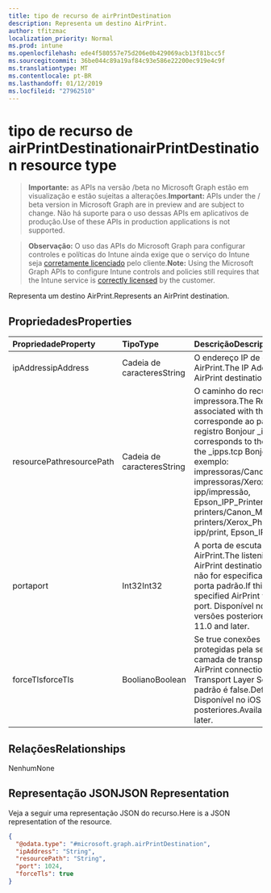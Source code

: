 ```yaml
---
title: tipo de recurso de airPrintDestination
description: Representa um destino AirPrint.
author: tfitzmac
localization_priority: Normal
ms.prod: intune
ms.openlocfilehash: ede4f580557e75d206e0b429069acb13f81bcc5f
ms.sourcegitcommit: 36be044c89a19af84c93e586e22200ec919e4c9f
ms.translationtype: MT
ms.contentlocale: pt-BR
ms.lasthandoff: 01/12/2019
ms.locfileid: "27962510"
---
```

# <a name="airprintdestination-resource-type"></a><span data-ttu-id="1ccd0-103">tipo de recurso de airPrintDestination</span><span class="sxs-lookup"><span data-stu-id="1ccd0-103">airPrintDestination resource type</span></span>

> <span data-ttu-id="1ccd0-104">**Importante:** as APIs na versão /beta no Microsoft Graph estão em visualização e estão sujeitas a alterações.</span><span class="sxs-lookup"><span data-stu-id="1ccd0-104">**Important:** APIs under the / beta version in Microsoft Graph are in preview and are subject to change.</span></span> <span data-ttu-id="1ccd0-105">Não há suporte para o uso dessas APIs em aplicativos de produção.</span><span class="sxs-lookup"><span data-stu-id="1ccd0-105">Use of these APIs in production applications is not supported.</span></span>

> <span data-ttu-id="1ccd0-106">**Observação:** O uso das APIs do Microsoft Graph para configurar controles e políticas do Intune ainda exige que o serviço do Intune seja [corretamente licenciado](https://go.microsoft.com/fwlink/?linkid=839381) pelo cliente.</span><span class="sxs-lookup"><span data-stu-id="1ccd0-106">**Note:** Using the Microsoft Graph APIs to configure Intune controls and policies still requires that the Intune service is [correctly licensed](https://go.microsoft.com/fwlink/?linkid=839381) by the customer.</span></span>

<span data-ttu-id="1ccd0-107">Representa um destino AirPrint.</span><span class="sxs-lookup"><span data-stu-id="1ccd0-107">Represents an AirPrint destination.</span></span>
## <a name="properties"></a><span data-ttu-id="1ccd0-108">Propriedades</span><span class="sxs-lookup"><span data-stu-id="1ccd0-108">Properties</span></span>
|<span data-ttu-id="1ccd0-109">Propriedade</span><span class="sxs-lookup"><span data-stu-id="1ccd0-109">Property</span></span>|<span data-ttu-id="1ccd0-110">Tipo</span><span class="sxs-lookup"><span data-stu-id="1ccd0-110">Type</span></span>|<span data-ttu-id="1ccd0-111">Descrição</span><span class="sxs-lookup"><span data-stu-id="1ccd0-111">Description</span></span>|
|:---|:---|:---|
|<span data-ttu-id="1ccd0-112">ipAddress</span><span class="sxs-lookup"><span data-stu-id="1ccd0-112">ipAddress</span></span>|<span data-ttu-id="1ccd0-113">Cadeia de caracteres</span><span class="sxs-lookup"><span data-stu-id="1ccd0-113">String</span></span>|<span data-ttu-id="1ccd0-114">O endereço IP de destino AirPrint.</span><span class="sxs-lookup"><span data-stu-id="1ccd0-114">The IP Address of the AirPrint destination.</span></span>|
|<span data-ttu-id="1ccd0-115">resourcePath</span><span class="sxs-lookup"><span data-stu-id="1ccd0-115">resourcePath</span></span>|<span data-ttu-id="1ccd0-116">Cadeia de caracteres</span><span class="sxs-lookup"><span data-stu-id="1ccd0-116">String</span></span>|<span data-ttu-id="1ccd0-117">O caminho do recurso associado à impressora.</span><span class="sxs-lookup"><span data-stu-id="1ccd0-117">The Resource Path associated with the printer.</span></span> <span data-ttu-id="1ccd0-118">Isso corresponde ao parâmetro rp do registro Bonjour _ipps.tcp.</span><span class="sxs-lookup"><span data-stu-id="1ccd0-118">This corresponds to the rp parameter of the _ipps.tcp Bonjour record.</span></span> <span data-ttu-id="1ccd0-119">Por exemplo: impressoras/Canon_MG5300_series, impressoras/Xerox_Phaser_7600, ipp/impressão, Epson_IPP_Printer.</span><span class="sxs-lookup"><span data-stu-id="1ccd0-119">For example: printers/Canon_MG5300_series, printers/Xerox_Phaser_7600, ipp/print, Epson_IPP_Printer.</span></span>|
|<span data-ttu-id="1ccd0-120">porta</span><span class="sxs-lookup"><span data-stu-id="1ccd0-120">port</span></span>|<span data-ttu-id="1ccd0-121">Int32</span><span class="sxs-lookup"><span data-stu-id="1ccd0-121">Int32</span></span>|<span data-ttu-id="1ccd0-122">A porta de escuta do destino AirPrint.</span><span class="sxs-lookup"><span data-stu-id="1ccd0-122">The listening port of the AirPrint destination.</span></span> <span data-ttu-id="1ccd0-123">Se essa chave não for especificado, AirPrint usará a porta padrão.</span><span class="sxs-lookup"><span data-stu-id="1ccd0-123">If this key is not specified AirPrint will use the default port.</span></span> <span data-ttu-id="1ccd0-124">Disponível no iOS 11.0 e versões posteriores.</span><span class="sxs-lookup"><span data-stu-id="1ccd0-124">Available in iOS 11.0 and later.</span></span>|
|<span data-ttu-id="1ccd0-125">forceTls</span><span class="sxs-lookup"><span data-stu-id="1ccd0-125">forceTls</span></span>|<span data-ttu-id="1ccd0-126">Booliano</span><span class="sxs-lookup"><span data-stu-id="1ccd0-126">Boolean</span></span>|<span data-ttu-id="1ccd0-127">Se true conexões de AirPrint são protegidas pela segurança de camada de transporte (TLS).</span><span class="sxs-lookup"><span data-stu-id="1ccd0-127">If true AirPrint connections are secured by Transport Layer Security (TLS).</span></span> <span data-ttu-id="1ccd0-128">O padrão é false.</span><span class="sxs-lookup"><span data-stu-id="1ccd0-128">Default is false.</span></span> <span data-ttu-id="1ccd0-129">Disponível no iOS 11.0 e versões posteriores.</span><span class="sxs-lookup"><span data-stu-id="1ccd0-129">Available in iOS 11.0 and later.</span></span>|

## <a name="relationships"></a><span data-ttu-id="1ccd0-130">Relações</span><span class="sxs-lookup"><span data-stu-id="1ccd0-130">Relationships</span></span>
<span data-ttu-id="1ccd0-131">Nenhum</span><span class="sxs-lookup"><span data-stu-id="1ccd0-131">None</span></span>
## <a name="json-representation"></a><span data-ttu-id="1ccd0-132">Representação JSON</span><span class="sxs-lookup"><span data-stu-id="1ccd0-132">JSON Representation</span></span>
<span data-ttu-id="1ccd0-133">Veja a seguir uma representação JSON do recurso.</span><span class="sxs-lookup"><span data-stu-id="1ccd0-133">Here is a JSON representation of the resource.</span></span>
<!-- {
  "blockType": "resource",
  "@odata.type": "microsoft.graph.airPrintDestination"
}
-->
``` json
{
  "@odata.type": "#microsoft.graph.airPrintDestination",
  "ipAddress": "String",
  "resourcePath": "String",
  "port": 1024,
  "forceTls": true
}
```





